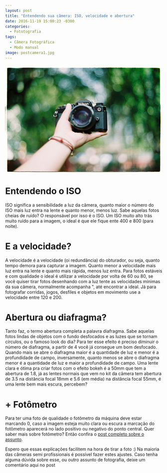```yaml
---
layout: post
title: "Entendendo sua câmera: ISO, velocidade e abertura"
date: 2016-11-19 15:00:23 -0300
categories: 
  - Fototografia
tags:
  - Câmera Fotográfica
  - Modo manual
image: postcamera1.jpg
---
```


![Como usar fotômetro](/assets/images/posts/postcamera1.jpg)

# Entendendo o ISO
ISO significa a sensibilidade a luz da câmera, quanto maior o número do ISO mais luz entra na lente e quanto menor, menos luz. Sabe aquelas fotos cheias de ruído? O responsável por isso é o ISO. Um ISO muito alto trás muito ruído para a imagem, o ideal é que ele fique ente 400 e 800 (para noite).

# E a velocidade?
A velocidade é a velocidade (oi redundância) do obturador, ou seja, quanto tempo demora para capturar a imagem. Quanto menor a velocidade mais luz entra na lente e quanto mais rápida, menos luz entra. Para fotos estáveis e com qualidade o ideal é utilizar a velocidade por volta de 60 ou 80, se você quiser tirar fotos desenhando com a luz tente as velocidades mínimas da sua câmera, normalmente acompanha ", até encontrar a ideal. Já para fotografar corridas, jogos, desfiles e objetos em movimento use a velocidade entre 120 e 200. 

# Abertura ou diafragma?
Tanto faz, o termo abertura completa a palavra diafragma. Sabe aquelas fotos lindas de objetos com o fundo desfocados e as luzes que se tornam círculos, ou o famoso look do dia? Para ter esse efeito é preciso diminuir o número de diafragma, a partir de 4 você já consegue um bom desfocado. Quando mais se abre o diafragma maior é a quantidade de luz e menor é a profundidade de campo, inversamente, quanto menos se abre o diafragma menor é a quantidade de luz e maior a profundidade de campo. Uma lente clara e ótima pra criar fotos com o efeito bokeh  é a 50mm que tem a abertura de 1.8, já as lentes normais que vem no kit da câmera tem abertura de 3.5 na distância focal 18mm e 5.6 (em média) na distância focal 55mm, é uma lente bem mais escura, percebem?

# + Fotômetro
Para ter uma foto de qualidade o fotômetro da máquina deve estar marcando 0, caso a imagem esteja muito clara ou escura a marcação do fotômetro aparecerá no lado positivo ou negativo do ponto central. Quer saber mais sobre fotômetro? Então confira o [post completo sobre o assunto](http://dudseofusca.com/fotometro/). 

Espero que essas explicações facilitem na hora de tirar a foto :) Na maioria das câmeras semi profissionais é possível fazer estes ajustes. Caso tenha alguma dúvida sobre esse, ou outro assunto de fotografia, deixe um comentário aqui no post
